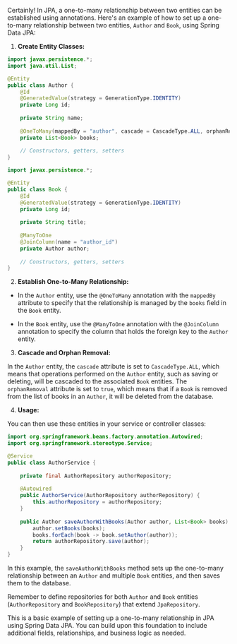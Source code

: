 Certainly! In JPA, a one-to-many relationship between two entities can be established using annotations. Here's an example of how to set up a one-to-many relationship between two entities, `Author` and `Book`, using Spring Data JPA:

1. **Create Entity Classes:**

```java
import javax.persistence.*;
import java.util.List;

@Entity
public class Author {
    @Id
    @GeneratedValue(strategy = GenerationType.IDENTITY)
    private Long id;
    
    private String name;
    
    @OneToMany(mappedBy = "author", cascade = CascadeType.ALL, orphanRemoval = true)
    private List<Book> books;
    
    // Constructors, getters, setters
}
```

```java
import javax.persistence.*;

@Entity
public class Book {
    @Id
    @GeneratedValue(strategy = GenerationType.IDENTITY)
    private Long id;
    
    private String title;
    
    @ManyToOne
    @JoinColumn(name = "author_id")
    private Author author;
    
    // Constructors, getters, setters
}
```

2. **Establish One-to-Many Relationship:**

- In the `Author` entity, use the `@OneToMany` annotation with the `mappedBy` attribute to specify that the relationship is managed by the `books` field in the `Book` entity.

- In the `Book` entity, use the `@ManyToOne` annotation with the `@JoinColumn` annotation to specify the column that holds the foreign key to the `Author` entity.

3. **Cascade and Orphan Removal:**

In the `Author` entity, the `cascade` attribute is set to `CascadeType.ALL`, which means that operations performed on the `Author` entity, such as saving or deleting, will be cascaded to the associated `Book` entities. The `orphanRemoval` attribute is set to `true`, which means that if a `Book` is removed from the list of books in an `Author`, it will be deleted from the database.

4. **Usage:**

You can then use these entities in your service or controller classes:

```java
import org.springframework.beans.factory.annotation.Autowired;
import org.springframework.stereotype.Service;

@Service
public class AuthorService {
    
    private final AuthorRepository authorRepository;
    
    @Autowired
    public AuthorService(AuthorRepository authorRepository) {
        this.authorRepository = authorRepository;
    }
    
    public Author saveAuthorWithBooks(Author author, List<Book> books) {
        author.setBooks(books);
        books.forEach(book -> book.setAuthor(author));
        return authorRepository.save(author);
    }
}
```

In this example, the `saveAuthorWithBooks` method sets up the one-to-many relationship between an `Author` and multiple `Book` entities, and then saves them to the database.

Remember to define repositories for both `Author` and `Book` entities (`AuthorRepository` and `BookRepository`) that extend `JpaRepository`.

This is a basic example of setting up a one-to-many relationship in JPA using Spring Data JPA. You can build upon this foundation to include additional fields, relationships, and business logic as needed.